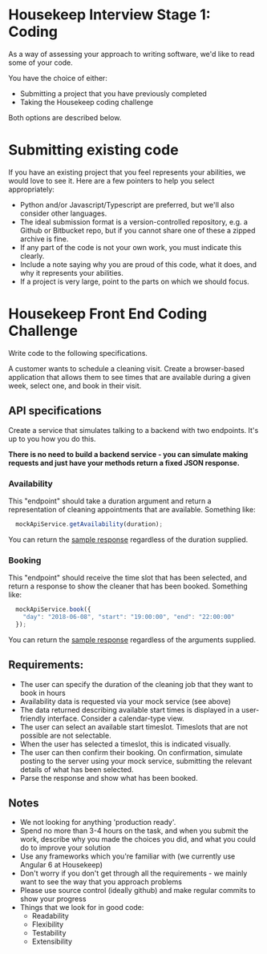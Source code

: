 # Housekeep Interview Stage 1: Coding
As a way of assessing your approach to writing software, we'd like to read some of your code.

You have the choice of either:

- Submitting a project that you have previously completed
- Taking the Housekeep coding challenge

Both options are described below.


# Submitting existing code
If you have an existing project that you feel represents your abilities, we would love to see it. Here are a few pointers to help you select appropriately:
- Python and/or Javascript/Typescript are preferred, but we'll also consider other languages.
- The ideal submission format is a version-controlled repository, e.g. a Github or Bitbucket repo, but if you cannot share one of these a zipped archive is fine.
- If any part of the code is not your own work, you must indicate this clearly.
- Include a note saying why you are proud of this code, what it does, and why it represents your abilities.
- If a project is very large, point to the parts on which we should focus.


# Housekeep Front End Coding Challenge
Write code to the following specifications.

A customer wants to schedule a cleaning visit. Create a browser-based application that allows them to see times that are available during a given week, select one, and book in their visit.

## API specifications

Create a service that simulates talking to a backend with two endpoints. It's up to you how you do this.

**There is no need to build a backend service - you can simulate making requests and just have your methods return a fixed JSON response.**

### Availability

This "endpoint" should take a duration argument and return a representation of cleaning appointments that are available. Something like:

```js
  mockApiService.getAvailability(duration);
```

You can return the [sample response](availability.json) regardless of the duration supplied.

### Booking

This "endpoint" should receive the time slot that has been selected, and return a response to show the cleaner that has been booked. Something like:

```js
  mockApiService.book({
    "day": "2018-06-08", "start": "19:00:00", "end": "22:00:00"
  });
```

You can return the [sample response](booking.json) regardless of the arguments supplied.

## Requirements:
- The user can specify the duration of the cleaning job that they want to book in hours
- Availability data is requested via your mock service (see above)
- The data returned describing available start times is displayed in a user-friendly interface. Consider a calendar-type view.
- The user can select an available start timeslot. Timeslots that are not possible are not selectable.
- When the user has selected a timeslot, this is indicated visually.
- The user can then confirm their booking. On confirmation, simulate posting to the server using your mock service, submitting the relevant details of what has been selected.
- Parse the response and show what has been booked.

## Notes
- We not looking for anything 'production ready'.
- Spend no more than 3-4 hours on the task, and when you submit the work, describe why you made the choices you did, and what you could do to improve your solution
- Use any frameworks which you're familiar with (we currently use Angular 6 at Housekeep)
- Don't worry if you don't get through all the requirements - we mainly want to see the way that you approach problems
- Please use source control (ideally github) and make regular commits to show your progress
- Things that we look for in good code:
    - Readability
    - Flexibility
    - Testability
    - Extensibility
